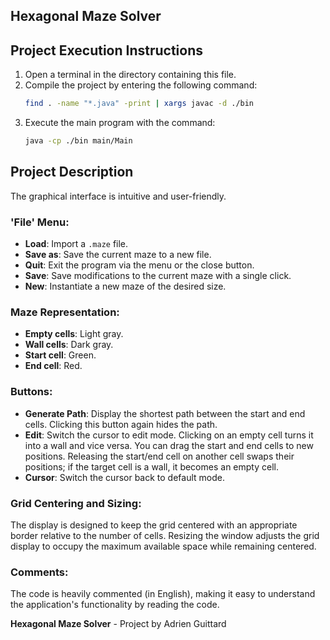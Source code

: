## Hexagonal Maze Solver

## Project Execution Instructions

1. Open a terminal in the directory containing this file.
2. Compile the project by entering the following command:
   ```sh
   find . -name "*.java" -print | xargs javac -d ./bin
   ```
3. Execute the main program with the command:
   ```sh
   java -cp ./bin main/Main
   ```

## Project Description

The graphical interface is intuitive and user-friendly.

### 'File' Menu:
- **Load**: Import a `.maze` file.
- **Save as**: Save the current maze to a new file.
- **Quit**: Exit the program via the menu or the close button.
- **Save**: Save modifications to the current maze with a single click.
- **New**: Instantiate a new maze of the desired size.

### Maze Representation:
- **Empty cells**: Light gray.
- **Wall cells**: Dark gray.
- **Start cell**: Green.
- **End cell**: Red.

### Buttons:
- **Generate Path**: Display the shortest path between the start and end cells. Clicking this button again hides the path.
- **Edit**: Switch the cursor to edit mode. Clicking on an empty cell turns it into a wall and vice versa. You can drag the start and end cells to new positions. Releasing the start/end cell on another cell swaps their positions; if the target cell is a wall, it becomes an empty cell.
- **Cursor**: Switch the cursor back to default mode.

### Grid Centering and Sizing:
The display is designed to keep the grid centered with an appropriate border relative to the number of cells. Resizing the window adjusts the grid display to occupy the maximum available space while remaining centered.

### Comments:
The code is heavily commented (in English), making it easy to understand the application's functionality by reading the code.

**Hexagonal Maze Solver** - Project by Adrien Guittard